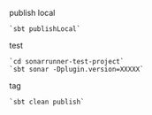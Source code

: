 publish local

    `sbt publishLocal`

test

    `cd sonarrunner-test-project`
    `sbt sonar -Dplugin.version=XXXXX`

tag

    `sbt clean publish`

